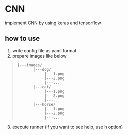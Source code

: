 # CNN

implement CNN by using keras and tensorflow

## how to use

1. write config file as yaml format
2. prepare images like below

> ```
> |---images/
>        |---dog/
>             |---1.png
>             |---2.png
>             |---...
>        |---cat/
>             |---1.png
>             |---2.png
>             |---...
>        |---horse/
>             |---1.png
>             |---2.png
>             |---...
> ```


3. execute runner (if you want to see help, use h option)
